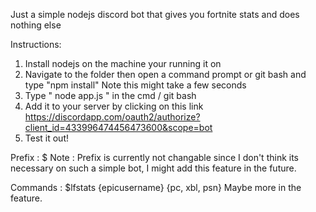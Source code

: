 Just a simple nodejs discord bot that gives you fortnite stats and does nothing else

Instructions:
1) Install nodejs on the machine your running it on
2) Navigate to the folder then open a command prompt or git bash and type "npm install" Note this might take a few seconds
3) Type " node app.js " in the cmd / git bash
4) Add it to your server by clicking on this link https://discordapp.com/oauth2/authorize?client_id=433996474456473600&scope=bot
5) Test it out!

Prefix : $
Note : Prefix is currently not changable since I don't think its necessary on such a simple bot, 
I might add this feature in the future.

Commands :
$lfstats {epicusername} {pc, xbl, psn}
Maybe more in the feature.
